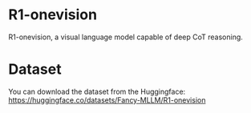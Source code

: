 # R1-onevision
R1-onevision, a visual language model capable of deep CoT reasoning.
# Dataset
You can download the dataset from the Huggingface: https://huggingface.co/datasets/Fancy-MLLM/R1-onevision
